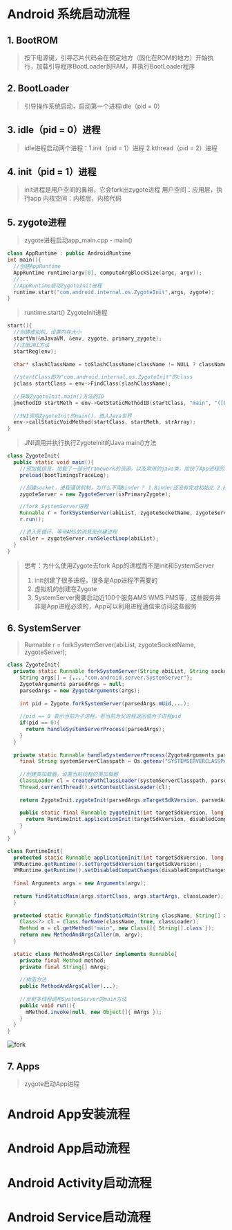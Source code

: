 # Android 系统启动流程
## 1. BootROM
> 按下电源键，引导芯片代码会在预定地方（固化在ROM的地方）开始执行，加载引导程序BootLoader到RAM，并执行BootLoader程序
## 2. BootLoader
> 引导操作系统启动，启动第一个进程idle（pid = 0）
## 3. idle（pid = 0）进程
> idle进程启动两个进程：1.init（pid = 1）进程 2.kthread（pid = 2）进程
## 4. init（pid = 1）进程
> init进程是用户空间的鼻祖，它会fork出zygote进程
> 用户空间：应用层，执行app
> 内核空间：内核层，内核代码
## 5. zygote进程
> zygote进程启动app_main.cpp - main()
```c++
class AppRuntime : public AndroidRuntime
int main(){
  //创建AppRuntime
  AppRuntime runtime(argv[0], computeArgBlockSize(argc, argv));
  //...
  //AppRuntime启动ZygoteInit进程
  runtime.start("com.android.internal.os.ZygoteInit",args, zygote);
}
```

> runtime.start() ZygoteInit进程
```c++
start(){
  //创建虚拟机，设置内存大小
  startVm(&mJavaVM, &env, zygote, primary_zygote);
  //注册JNI方法
  startReg(env);
  
  char* slashClassName = toSlashClassName(className != NULL ? className : "")
  
  //startClass即为"com.android.internal.os.ZygoteInit"的class
  jclass startClass = env->FindClass(slashClassName);
  
  //获取ZygoteInit.main()方法的ID
  jmethodID startMeth = env->GetStaticMethodID(startClass, "main", "([Ljava/lang/String;)V");
  
  //JNI调用ZygoteInit的main()，进入Java世界
  env->callStaticVoidMethod(startClass, startMeth, strArray);
}
```

> JNI调用并执行执行ZygoteInit的Java main()方法
```java
class ZygoteInit{
  public static void main(){
    //预加载信息，加载了一部分framework的资源，以及常用的java类，加快了App进程的启动
    preload(bootTimingsTraceLog);

    //创建socket，进程通信机制，为什么不用Binder？ 1.Binder还没有完成初始化 2.Binder为多线程机制，fork是写实拷贝，容易导致死锁
    zygoteServer = new ZygoteServer(isPrimaryZygote);

    //fork SystemServer进程
    Runnable r = forkSystemServer(abiList, zygoteSocketName, zygoteServer);
    r.run();

    //进入死循环，等待AMS的消息来创建进程
    caller = zygoteServer.runSelectLoop(abiList);
  }
}
```
> 思考：为什么使用Zygote去fork App的进程而不是init和SystemServer
> 1. init创建了很多进程，很多是App进程不需要的
> 2. 虚拟机的创建在Zygote
> 3. SystemServer需要启动近100个服务AMS WMS PMS等，这些服务并非是App进程必须的，App可以利用进程通信来访问这些服务

## 6. SystemServer
> Runnable r = forkSystemServer(abiList, zygoteSocketName, zygoteServer);
```java
class ZygoteInit{
  private static Runnable forkSystemServer(String abiList, String socketName, ZygoteServer zygoteServer){
    String args[] = {...,"com.android.server.SystemServer"};
    ZygoteArguments parsedArgs = null;
    parsedArgs = new ZygoteArguments(args);
    
    int pid = Zygote.forkSystemServer(parsedArgs.mUid,...);
    
    //pid == 0 表示当前为子进程，若当前为父进程返回值为子进程pid
    if(pid == 0){
      return handleSystemServerProcess(parsedArgs);
    }
  }
  
  private static Runnable handleSystemServerProcess(ZygoteArguments parsedArgs){
    final String systemServerClasspath = Os.getenv("SYSTEMSERVERCLASSPATH");
    
    //创建类加载器，设置当前线程的类加载器
    ClassLoader cl = createPathClassLoader(systemServerClasspath, parsedArgs.mTargetSdkVersion);
    Thread.currentThread().setContextClassLoader(cl);
    
    return ZygoteInit.zygoteInit(parsedArgs.mTargetSdkVersion, parsedArgs.mDisabledCompatChanges, parsedArgs.mRemainingArgs, cl);
    
    public static final Runnable zygoteInit(int targetSdkVersion, long[] disabledCompatChanges, String[] argv, ClassLoader classLoader){
      return RuntimeInit.applicationInit(targetSdkVersion, disabledCompatChanges, argv, classLoader);
    }
  }
}
```

```java
class RuntimeInit{
  protected static Runnable applicationInit(int targetSdkVersion, long[] disabledCompatChanges, String[] argv, ClassLoader classLoader){
  VMRuntime.getRuntime().setTargetSdkVersion(targetSdkVersion);
  VMRuntime.getRuntime().setDisabledCompatChanges(disabledCompatChanges);
      
  final Arguments args = new Arguments(argv);
      
  return findStaticMain(args.startClass, args.startArgs, classLoader);
  }
   
  protected static Runnable findStaticMain(String className, String[] argv, ClassLoader classLoader){
    Class<?> cl = Class.forName(className, true, classLoader);
    Method m = cl.getMethod("main", new Class[]{ String[].class });
    return new MethodAndArgsCaller(m, argv);
  }
   
  static class MethodAndArgsCaller implements Runnable{
    private final Method method;
    private final String[] mArgs;
  
    //构造方法
    public MethodAndArgsCaller(...);
    
    //反射多线程调用SystemServer的main方法
    public void run(){
      mMethod.invoke(null, new Object[]{ mArgs });
    }
  }
}
```
![fork](https://user-images.githubusercontent.com/28483207/126585573-74e2537b-4bfa-4f89-af6d-d0f636183a56.png)

## 7. Apps
> zygote启动App进程

# Android App安装流程

# Android App启动流程

# Android Activity启动流程

# Android Service启动流程
